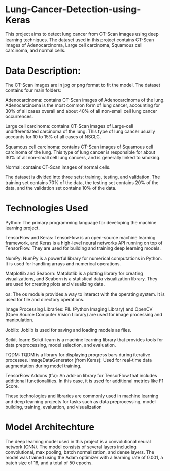# Lung-Cancer-Detection-using-Keras
This project aims to detect lung cancer from CT-Scan images using deep learning techniques. The dataset used in this project contains CT-Scan images of Adenocarcinoma, Large cell carcinoma, Squamous cell carcinoma, and normal cells.
# Data  Description:
The CT-Scan images are in jpg or png format to fit the model. The dataset contains four main folders:

Adenocarcinoma: contains CT-Scan images of Adenocarcinoma of the lung. Adenocarcinoma is the most common form of lung cancer, accounting for 30% of all cases overall and about 40% of all non-small cell lung cancer occurrences.

Large cell carcinoma: contains CT-Scan images of Large-cell undifferentiated carcinoma of the lung. This type of lung cancer usually accounts for 10 to 15% of all cases of NSCLC.

Squamous cell carcinoma: contains CT-Scan images of Squamous cell carcinoma of the lung. This type of lung cancer is responsible for about 30% of all non-small cell lung cancers, and is generally linked to smoking.

Normal: contains CT-Scan images of normal cells.

The dataset is divided into three sets: training, testing, and validation. The training set contains 70% of the data, the testing set contains 20% of the data, and the validation set contains 10% of the data.

# Technologies Used

Python: The primary programming language for developing the machine learning project.

TensorFlow and Keras: TensorFlow is an open-source machine learning framework, and Keras is a high-level neural networks API running on top of TensorFlow. They are used for building and training deep learning models.

NumPy: NumPy is a powerful library for numerical computations in Python. It is used for handling arrays and numerical operations.

Matplotlib and Seaborn: Matplotlib is a plotting library for creating visualizations, and Seaborn is a statistical data visualization library. They are used for creating plots and visualizing data.

os: The os module provides a way to interact with the operating system. It is used for file and directory operations.

Image Processing Libraries: PIL (Python Imaging Library) and OpenCV (Open Source Computer Vision Library) are used for image processing and manipulation.

Joblib: Joblib is used for saving and loading models as files.

Scikit-learn: Scikit-learn is a machine learning library that provides tools for data preprocessing, model selection, and evaluation.

TQDM: TQDM is a library for displaying progress bars during iterative processes.
ImageDataGenerator (from Keras): Used for real-time data augmentation during model training.

TensorFlow Addons (tfa): An add-on library for TensorFlow that includes additional functionalities. In this case, it is used for additional metrics like F1 Score.

These technologies and libraries are commonly used in machine learning and deep learning projects for tasks such as data preprocessing, model building, training, evaluation, and visualization
# Model Architechture
The deep learning model used in this project is a convolutional neural network (CNN). The model consists of several layers including convolutional, max pooling, batch normalization, and dense layers. 
The model was trained using the Adam optimizer with a learning rate of 0.001, a batch size of 16, and a total of 50 epochs.
